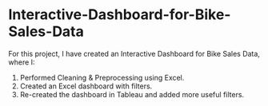 # Interactive-Dashboard-for-Bike-Sales-Data

For this project, I have created an Interactive Dashboard for Bike Sales Data, where I:

1) Performed Cleaning & Preprocessing using Excel.
2) Created an Excel dashboard with filters.
3) Re-created the dashboard in Tableau and added more useful filters.
